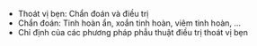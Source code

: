 - Thoát vị bẹn: Chẩn đoán và điều trị
- Chẩn đoán: Tinh hoàn ẩn, xoắn tinh hoàn, viêm tinh hoàn, …
- Chỉ định của các phương pháp phẫu thuật điều trị thoát vị bẹn